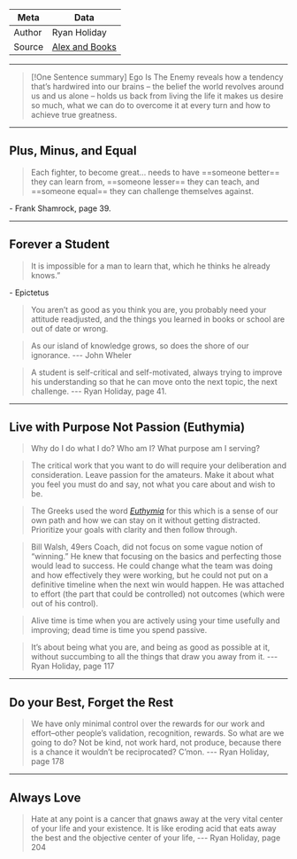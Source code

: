 | Meta   | Data                                                                     |
| ------ | ------------------------------------------------------------------------ |
| Author | Ryan Holiday                                                             | 
| Source | [Alex and Books](https://alexandbooks.com/archive/2017/3/11/lessons-from-ego-is-the-enemy) |
***
> [!One Sentence summary]
> Ego Is The Enemy reveals how a tendency that’s hardwired into our brains – the belief the world revolves around us and us alone – holds us back from living the life it makes us desire so much, what we can do to overcome it at every turn and how to achieve true greatness.

---
Plus, Minus, and Equal
---
> Each fighter, to become great... needs to have ==someone better== they can learn from, ==someone lesser== they can teach, and ==someone equal== they can challenge themselves against.

\- Frank Shamrock, page 39.

---
Forever a Student
---
>It is impossible for a man to learn that, which he thinks he already knows.” 

\- Epictetus

> You aren’t as good as you think you are, you probably need your attitude readjusted, and the things you learned in books or school are out of date or wrong.

> As our island of knowledge grows, so does the shore of our ignorance.
> \--- John Wheler

> A student is self-critical and self-motivated, always trying to improve his understanding so that he can move onto the next topic, the next challenge.
> \--- Ryan Holiday, page 41.

---
Live with Purpose Not Passion (Euthymia)
---
> Why do I do what I do? Who am I? What purpose am I serving?

> The critical work that you want to do will require your deliberation and consideration. Leave passion for the amateurs. Make it about what you feel you must do and say, not what you care about and wish to be.

>  The Greeks used the word [_Euthymia_](https://dailystoic.com/trust-yourself/) for this which is a sense of our own path and how we can stay on it without getting distracted. Prioritize your goals with clarity and then follow through.

> Bill Walsh, 49ers Coach, did not focus on some vague notion of “winning.” He knew that focusing on the basics and perfecting those would lead to success. He could change what the team was doing and how effectively they were working, but he could not put on a definitive timeline when the next win would happen. He was attached to effort (the part that could be controlled) not outcomes (which were out of his control).

> Alive time is time when you are actively using your time usefully and improving; dead time is time you spend passive.

> It’s about being what you are, and being as good as possible at it, without succumbing to all the things that draw you away from it.
> \--- Ryan Holiday, page 117

---
Do your Best, Forget the Rest
---
> We have only minimal control over the rewards for our work and effort–other people’s validation, recognition, rewards. So what are we going to do? Not be kind, not work hard, not produce, because there is a chance it wouldn’t be reciprocated? C’mon.
> \--- Ryan Holiday, page 178

---
Always Love
---
> Hate at any point is a cancer that gnaws away at the very vital center of your life and your existence. It is like eroding acid that eats away the best and the objective center of your life,
> \--- Ryan Holiday, page 204